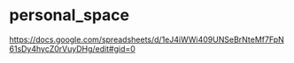 # personal_space

https://docs.google.com/spreadsheets/d/1eJ4iWWi409UNSeBrNteMf7FpN61sDy4hycZ0rVuyDHg/edit#gid=0 
